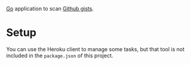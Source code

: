 
[Go](https://golang.org/) application to scan [Github gists](https://gist.github.com/).

# Setup

You can use the Heroku client to manage some tasks, but that
tool is not included in the `package.json` of this project.
